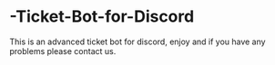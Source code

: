 # -Ticket-Bot-for-Discord
This is an advanced ticket bot for discord, enjoy and if you have any problems please contact us.
